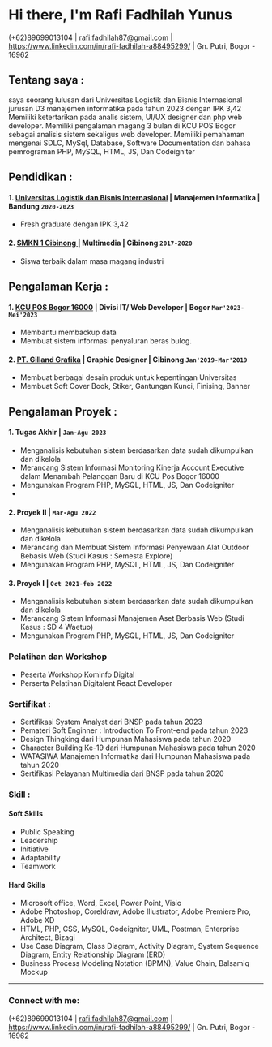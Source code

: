 # Hi there, I'm Rafi Fadhilah Yunus 
(+62)89699013104 | rafi.fadhilah87@gmail.com | https://www.linkedin.com/in/rafi-fadhilah-a88495299/ |  Gn. Putri, Bogor - 16962
## Tentang saya :
saya seorang lulusan dari Universitas Logistik dan Bisnis Internasional jurusan D3 manajemen informatika pada tahun 2023 dengan IPK 3,42 Memiliki ketertarikan pada analis sistem, UI/UX designer dan php web developer. Memiliki pengalaman magang 3 bulan di KCU POS Bogor sebagai analisis sistem sekaligus web developer.
Memiliki pemahaman mengenai SDLC, MySql, Database, Software Documentation dan bahasa pemrograman PHP, MySQL, HTML, JS, Dan Codeigniter


## Pendidikan :

#### 1. [Universitas Logistik dan Bisnis Internasional](https://www.ulbi.ac.id/) | Manajemen Informatika | Bandung  `2020-2023`
   - Fresh graduate dengan IPK 3,42
     
 #### 2. [SMKN 1 Cibinong ](https://profile.smkn1cibinong.sch.id/) | Multimedia | Cibinong `2017-2020`
   - Siswa terbaik dalam masa magang industri

## Pengalaman Kerja :
#### 1. [KCU POS Bogor 16000](https://www.facebook.com/KpBogor/) | Divisi IT/ Web Developer | Bogor `Mar'2023-Mei'2023`
   - Membantu membackup data
   - Membuat sistem informasi penyaluran beras bulog.
#### 2. [PT. Gilland Grafika](http://www.gilland-grafika.com/) | Graphic Designer | Cibinong `Jan'2019-Mar'2019`
   - Membuat berbagai desain produk untuk kepentingan Universitas
   - Membuat Soft Cover Book, Stiker, Gantungan Kunci, Finising, Banner

## Pengalaman Proyek :
#### 1. Tugas Akhir | `Jan-Agu 2023`
   - Menganalisis kebutuhan sistem berdasarkan data sudah dikumpulkan dan dikelola
   - Merancang Sistem Informasi Monitoring Kinerja Account Executive dalam Menambah Pelanggan Baru di KCU Pos Bogor 16000
   - Mengunakan Program PHP, MySQL, HTML, JS, Dan Codeigniter
   - 
#### 2. Proyek II | `Mar-Agu 2022`
   - Menganalisis kebutuhan sistem berdasarkan data sudah dikumpulkan dan dikelola
   - Merancang dan Membuat Sistem Informasi Penyewaan Alat Outdoor Bebasis Web (Studi Kasus : Semesta Explore)
   - Mengunakan Program PHP, MySQL, HTML, JS, Dan Codeigniter
     
#### 3. Proyek I | `Oct 2021-feb 2022`
   - Menganalisis kebutuhan sistem berdasarkan data sudah dikumpulkan dan dikelola
   - Merancang Sistem Informasi Manajemen  Aset Berbasis Web (Studi Kasus : SD 4 Waetuo)
   - Mengunakan Program PHP, MySQL, HTML, JS, Dan Codeigniter

### Pelatihan dan Workshop
   - Peserta Workshop Kominfo Digital
   - Perserta Pelatihan Digitalent React Developer
### Sertifikat :
   - Sertifikasi System Analyst dari BNSP pada tahun 2023
   - Pemateri Soft Enginner : Introduction To Front-end pada tahun 2023
   - Design Thingking dari Humpunan Mahasiswa pada tahun 2020
   - Character Building Ke-19 dari Humpunan Mahasiswa pada tahun 2020
   - WATASIWA Manajemen Informatika dari Humpunan Mahasiswa pada tahun 2020
   - Sertifikasi Pelayanan Multimedia dari BNSP pada tahun 2020
### Skill :
#### Soft Skills 
   - Public Speaking
   - Leadership
   - Initiative
   - Adaptability
   - Teamwork
#### Hard Skills 
   - Microsoft office, Word, Excel, Power Point, Visio
   - Adobe Photoshop, Coreldraw, Adobe Illustrator, Adobe Premiere Pro, Adobe XD
   - HTML, PHP, CSS, MySQL, Codeigniter, UML, Postman, Enterprise Architect, Bizagi
   - Use Case Diagram, Class Diagram, Activity Diagram, System Sequence Diagram, Entity Relationship Diagram (ERD)
   - Business Process Modeling Notation (BPMN), Value Chain, Balsamiq Mockup
---
### Connect with me:
(+62)89699013104 | rafi.fadhilah87@gmail.com | https://www.linkedin.com/in/rafi-fadhilah-a88495299/ |  Gn. Putri, Bogor - 16962

[webdev]: https://github.com/vincentwidyan/vincentwidyan
